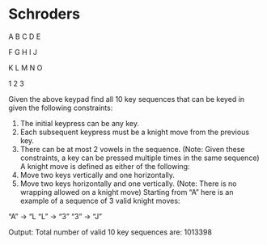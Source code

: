 # Schroders

A B C D E

F G H I J

K L M N O

1 2 3

Given the above keypad find all 10 key sequences that can be keyed in given the following
constraints:
1. The initial keypress can be any key.
2. Each subsequent keypress must be a knight move from the previous key.
3. There can be at most 2 vowels in the sequence.
(Note: Given these constraints, a key can be pressed multiple times in the same sequence)
A knight move is defined as either of the following:
1. Move two keys vertically and one horizontally.
2. Move two keys horizontally and one vertically.
(Note: There is no wrapping allowed on a knight move)
Starting from “A” here is an example of a sequence of 3 valid knight moves:

“A” -> “L
“L” -> “3”
“3” -> “J”

Output: Total number of valid 10 key sequences are: 1013398
